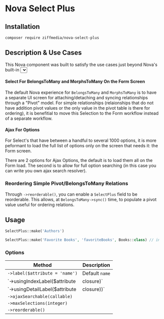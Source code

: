 # Nova Select Plus

## Installation

```
composer require ziffmedia/nova-select-plus
```

## Description & Use Cases

This Nova component was built to satisfy the use cases just beyond Nova's built-in <select> component. Here are
some scenarios where you might want `SelectPlus` (which uses `vue-select`) over the simple `Select`:

#### Select For BelongsToMany and MorphsToMany On the Form Screen

The default Nova experience for `BelongsToMany` and `MorphsToMany` is to have a separate UI screen for
attaching/detaching and syncing relationships through a "Pivot" model. For simple relationships (relaionships that do
not have addition pivot values or the only value in the pivot table is there for ordering), it is benefitial to move
this Selection to the Form workflow instead of a separate workflow.

#### Ajax For Options

For Select's that have between a handful to several 1000 options, it is more peformant to load the full list of options
only on the screen that needs it: the Form screen.

There are 2 options for Ajax Options, the default is to load them all on the Form load. The second is to allow for full
option searching (in this case you can write you own ajax search resolver).

### Reordering Simple Pivot/BelongsToMany Relations

Through `->reorderable()`, you can enable a `SelectPlus` field to be reorderable. This allows, at `BelongsToMany->sync()`
time, to populate a pivot value useful for ordering relations.

## Usage

```php
SelectPlus::make('Authors')

SelectPlus::make('Favorite Books', 'favoriteBooks', Books::class) // including the relation method & Nova Resource for relation
```

### Options

| Method | Description |
|--------|-------------|
| `->label($attribute = 'name')` | Default `name` |
| `->usingIndexLabel($attribute|closure)` | Supply an `$attribute` that will be used to pluck from models and comma separate. Supply a closure to return either a string or array of strings |
| `->usingDetailLabel($attribute|closure))` | |
| `->ajaxSearchable(callable)` | |
| `->maxSelections(integer)` | |
| `->reorderable()` | |

